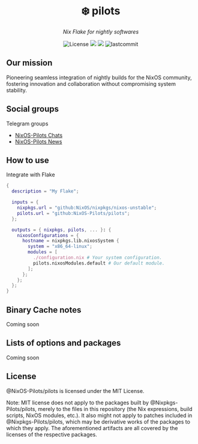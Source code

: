 <h1 align="center">❄️ pilots</h1>
<p align="center">
    <em>Nix Flake for nightly softwares</em>
</p>
<p align="center">
  <img src="https://custom-icon-badges.herokuapp.com/github/license/yqlbu/nixos-config?style=flat&logo=law&colorA=24273A&color=blue" alt="License"/>
  <img src="https://img.shields.io/static/v1?label=Nix Flake&message=check&style=flat&logo=nixos&colorA=24273A&colorB=9173ff&logoColor=CAD3F5">
  <img src="https://img.shields.io/badge/NixOS-unstable-informational.svg?style=flat&logo=nixos&logoColor=CAD3F5&colorA=24273A&colorB=8AADF4">
  <img src="https://custom-icon-badges.herokuapp.com/github/last-commit/yqlbu/nixos-config?style=flat&logo=history&colorA=24273A&colorB=C4EEF2" alt="lastcommit"/>
</p>

## Our mission

Pioneering seamless integration of nightly builds for the NixOS community, fostering innovation and collaboration without compromising system stability.

## Social groups

Telegram groups

- [NixOS-Pilots Chats](https://t.me/nixos_pilots)
- [NixOS-Pilots News](https://t.me/nixos_pilots_news)

## How to use

Integrate with Flake

```nix
{
  description = "My Flake";

  inputs = {
    nixpkgs.url = "github:NixOS/nixpkgs/nixos-unstable";
    pilots.url = "github:NixOS-Pilots/pilots";
  };

  outputs = { nixpkgs, pilots, ... }: {
    nixosConfigurations = {
      hostname = nixpkgs.lib.nixosSystem {
        system = "x86_64-linux";
        modules = [
          ./configuration.nix # Your system configuration.
          pilots.nixosModules.default # Our default module.
        ];
      };
    };
  };
}
```

## Binary Cache notes

Coming soon

## Lists of options and packages

Coming soon

## License

@NixOS-Pilots/pilots is licensed under the MIT License.

Note: MIT license does not apply to the packages built by @Nixpkgs-Pilots/pilots, merely to the files in this repository (the Nix expressions, build scripts, NixOS modules, etc.). It also might not apply to patches included in @Nixpkgs-Pilots/pilots, which may be derivative works of the packages to which they apply. The aforementioned artifacts are all covered by the licenses of the respective packages.
